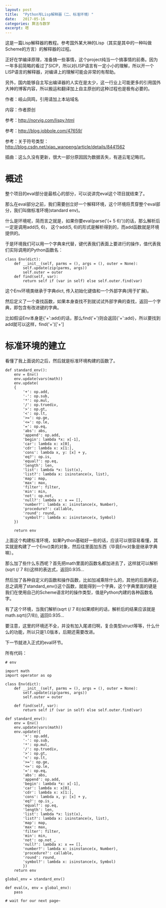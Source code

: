 ```yaml
---
layout: post
title:  "Python写Lisp解释器（二、标准环境）"
date:   2017-05-16
categories: 算法与数学
excerpt: 嗯
---
```


这是一篇Lisp解释器的教程。参考国外某大神的Lisp（其实是其中的一种叫做Scheme的方言）的解释器的过程。

正好在学编译原理，准备搞一些事情，这个project纯当一个搞事情的前奏。因为一年多前简略的看过了SICP，所以对LISP语言有一定小小的理解，所以开一个LISP语言的解释器，对编译上的理解可能会非常的有帮助。

另外，国内能够自主写出编译器的人实在是太少，这一行业上可能更多的引用国外大神的博客内容，所以搬运和翻译加上自主原创的这种过程也是极有必要的。

作者：岐山凤鸣，引用请加上本站域名

内容：作者原创

参考：http://norvig.com/lispy.html

参考：http://blog.jobbole.com/47659/

参考：关于符号类型：http://blog.csdn.net/xiao_wanpeng/article/details/8441562

插曲：这么久没有更新，很大一部分原因因为数据丢失，有道云笔记略坑。

# 概述

整个项目的eval部分是最核心的部分，可以说讲完eval这个项目就结束了。

那么在eval部分之前，我们需要创立好一个解释环境，这个环境将贯穿整个eval部分，我们叫做标准环境(standard env)。

什么是环境呢，简而言之就是，如果你要eval(parse('(+ 5 6)'))的话，那么解析后一定是调用add(5, 6)， 这个add(5, 6)的形式是解析得到的，而add函数就是环境提供的。

于是环境我们可以用一个字典来代替，键代表我们表面上要进行的操作，值代表我们实际调用的Python函数名：

```
class Env(dict):
	def __init__(self, parms = (), args = (), outer = None):
		self.update(zip(parms, args))
		self.outer = outer
	def find(self, var):
		return self if (var in self) else self.outer.find(var)
```

这个Env环境类继承于字典dict, 传入初始化键值和一个外部字典(用于扩展)。

然后定义了一个查找函数，如果本身查找不到就试试外部字典的查找，返回一个字典，即包含有改进键的字典。

比如假设Env本身是{'+':add}的话，那么find('+')则会返回{'+':add}，所以要找到add就可以这样，find('+')['+']

# 标准环境的建立

看懂了我上面说的之后，然后就是标准环境构建的函数了。

```
def standard_env():
	env = Env()
	env.update(vars(math))
	env.update(
	{
		'+': op.add,
		'-': op.sub,
		'*': op.mul,
		'/': op.truediv,
		'>': op.gt,
		'<': op.lt,
		'>=': op.ge,
		'<=': op.le,
		'=': op.eq,
		'abs': abs,
		'append': op.add,
		'begin': lambda *x: x[-1],
		'car': lambda x: x[0],
		'cdr': lambda x: x[1:],
		'cons': lambda x, y: [x] + y,
		'eq?': op.is,
		'equal?': op.eq,
		'length': len,
		'list': lambda *x: list(x),
		'list?': lambda x: isinstance(x, list),
		'map': map,
		'max': max,
		'filter': filter,
		'min': min,
		'not': op.not,
		'null?': lambda x: x == [],
		'number?': lambda x: isinstance(x, Number),
		'procedure?': callable,
		'round': round,
		'symbol?': lambda x: isinstance(x, Symbol)
	})

	return env
```

上面这个构建标准环境，如果Python基础好一些的话，应该可以很容易看懂，其实就是构建了一个Env()类的对象，然后往里面加东西（毕竟Env对象是继承字典嘛）。

那么加了些什么东西呢？首先把math里面的函数名都加进去了，这样就可以解析(sqrt (/ 7 8))这样的表达式，返回0.935...

然后加了各种自定义的函数和操作函数，比如加减乘除什么的，其他的后面再说，总之调用了standard_env()这个函数，就能得到一个字典，这个字典里面的键是我们在使用自己的Scheme语言时的操作类型，值是Python内建的各种函数名字。

有了这个环境，当我们解析(sqrt (/ 7 8))如果顺利的话，解析后的结果应该就是math.sqrt((7/8)), 返回0.935...

要注意，这里的环境还不全，并没有加入尾递归啊，复合类型struct等等，什么什么的功能，所以只是1.0版本，后期还需要改进。

下一节就进入正式的eval环节。

所有代码：

```
# env

import math
import operator as op

class Env(dict):
	def __init__(self, parms = (), args = (), outer = None):
		self.update(zip(parms, args))
		self.outer = outer

	def find(self, var):
		return self if (var in self) else self.outer.find(var)	

def standard_env():
	env = Env()
	env.update(vars(math))
	env.update({
		'+': op.add,
		'-': op.sub,
		'*': op.mul,
		'/': op.truediv,
		'>': op.gt,
		'<': op.lt,
		'>=': op.ge,
		'<=': op.le,
		'=': op.eq,
		'abs': abs,
		'append': op.add,
		'begin': lambda *x: x[-1],
		'car': lambda x: x[0],
		'cdr': lambda x: x[1:],
		'cons': lambda x, y: [x] + y,
		'eq?': op.is_,
		'equal?': op.eq,
		'length': len,
		'list': lambda *x: list(x),
		'list?': lambda x: isinstance(x, list),
		'map': map,
		'max': max,
		'filter': filter,
		'min': min,
		'not': op.not_,
		'null?': lambda x: x == [],
		'number?': lambda x: isinstance(x, Number),
		'procedure?': callable,
		'round': round,
		'symbol?': lambda x: isinstance(x, Symbol)
		})
	return env

global_env = standard_env()

def eval(x, env = global_env):
	pass

# wait for our next page~
```























